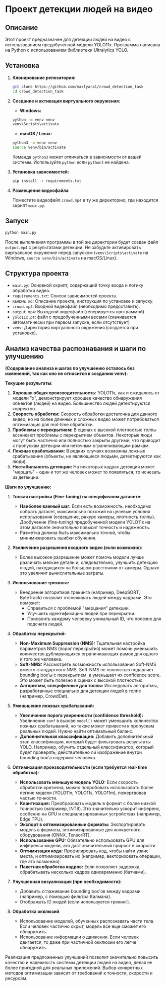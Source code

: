# Проект детекции людей на видео

## Описание

Этот проект предназначен для детекции людей на видео с использованием предобученной модели YOLO11x.  Программа написана на Python с использованием библиотеки Ultralytics YOLO.

## Установка

1. **Клонирование репозитория:**

   ```bash
   git clone https://github.com/maxlyara1/crowd_detection_task
   cd crowd_detection_task
   ```

2. **Создание и активация виртуального окружения:**

   *   **Windows:**

      ```bash
      python -m venv venv
      venv\Scripts\activate
      ```

   *   **macOS / Linux:**

      ```bash
      python3 -m venv venv
      source venv/bin/activate
      ```
      Команда `python3` может отличаться в зависимости от вашей системы. Используйте `python` если `python3` не найдена.

3. **Установка зависимостей:**

   ```bash
   pip install -r requirements.txt
   ```

4. **Размещение видеофайла**

    Поместите видеофайл `crowd.mp4` в ту же директорию, где находится скрипт `main.py`.

## Запуск

```bash
python main.py
```

После выполнения программы в той же директории будет создан файл `output.mp4` с результатами детекции.  Не забудьте активировать виртуальное окружение перед запуском (`venv\Scripts\activate` на Windows, `source venv/bin/activate` на macOS/Linux).

## Структура проекта

-   `main.py`:  Основной скрипт, содержащий точку входа и логику обработки видео.
-   `requirements.txt`:  Список зависимостей проекта.
-   `README.md`:  Описание проекта, инструкция по установке и запуску.
-   `crowd.mp4`: Входной видеофайл (необходимо предоставить).
-   `output.mp4`: Выходной видеофайл (генерируется программой).
-   `yolo11x.pt`: файл с предобученными весами (скачивается автоматически при первом запуске, если отсутствует)
-   `venv`: Директория виртуального окружения (создается при установке).

## Анализ качества распознавания и шаги по улучшению

**(Содержание анализа и шагов по улучшению осталось без изменений, так как оно не относится к созданию venv):**

**Текущие результаты:**

1.  **Хорошая общая производительность:** YOLO11x, как и ожидалось от модели "x", демонстрирует хорошее качество обнаружения объектов (людей) на видео. Большинство людей детектируются корректно.
2.  **Скорость обработки:**  Скорость обработки достаточна для данного видео, но на более длинных и сложных видео может потребоваться оптимизация для real-time обработки.
3.  **Проблемы с перекрытием:** В сценах с высокой плотностью толпы возникают проблемы с перекрытием объектов.  Некоторые люди могут быть частично или полностью закрыты другими, что приводит к пропускам детекции или неточным ограничивающим рамкам.
4.  **Ложные срабатывания:**  В редких случаях возможны ложные срабатывания (объекты, не являющиеся людьми, детектируются как люди).
5.  **Нестабильность детекции:** На некоторых кадрах детекция может "мерцать" - один и тот же человек может то появляться, то исчезать из детекции.

**Шаги по улучшению:**

1.  **Тонкая настройка (Fine-tuning) на специфичном датасете:**
    *   **Наиболее важный шаг.**  Если есть возможность, необходимо собрать датасет, максимально похожий на целевые условия использования (освещение, ракурс камеры, плотность толпы).  Дообучение (fine-tuning) предобученной модели YOLO11x на этом датасете *значительно* повысит точность и надежность.
    *   Разметка должна быть максимально точной, чтобы минимизировать ошибки обучения.

2.  **Увеличение разрешения входного видео (если возможно):**
    *   Более высокое разрешение может помочь модели лучше различать мелкие детали и, следовательно, улучшить детекцию людей, находящихся на большом расстоянии от камеры.  Однако это увеличит вычислительные затраты.

3.  **Использование трекинга:**
    *   Внедрение алгоритмов трекинга (например, DeepSORT, ByteTrack) позволит отслеживать людей между кадрами.  Это поможет:
        *   Справиться с проблемой "мерцания" детекции.
        *   Улучшить идентификацию людей при перекрытии.
        *   Присвоить каждому человеку уникальный ID, что полезно для подсчета людей.

4.  **Обработка перекрытий:**
    *   **Non-Maximum Suppression (NMS):**  Тщательная настройка параметров NMS (порог перекрытия) может помочь уменьшить количество дублирующихся ограничивающих рамок для одного и того же человека.
    *   **Soft-NMS:**  Рассмотреть возможность использования Soft-NMS вместо стандартного NMS. Soft-NMS не полностью подавляет bounding box'ы с перекрытием, а уменьшает их confidence score. Это может быть полезно в сценах с высокой плотностью.
    *   **Алгоритмы, специфичные для толпы:** Исследовать алгоритмы, разработанные специально для детекции людей в толпе (например, CrowdDet).

5.  **Уменьшение ложных срабатываний:**
    *   **Увеличение порога уверенности (confidence threshold):**  Увеличение `conf` в вызове `model()` может уменьшить количество ложных срабатываний, но также может привести к пропускам реальных людей.  Нужно найти оптимальный баланс.
    *   **Дополнительная классификация:**  Добавить дополнительный этап классификации, который будет фильтровать результаты YOLO. Например, обучить отдельный классификатор, который будет проверять, действительно ли изображение внутри bounding box'а содержит человека.

6.  **Оптимизация производительности (если требуется real-time обработка):**
    *   **Использовать меньшую модель YOLO:**  Если скорость обработки критична, можно попробовать использовать более легкие модели (YOLO11n, YOLO11s, YOLO11m), пожертвовав частью точности.
    *   **Квантизация:**  Преобразовать модель в формат с более низкой точностью (например, INT8). Это значительно ускорит инференс, особенно на GPU и специализированных устройствах (например, Edge TPU).
    *   **Экспорт в оптимизированные форматы:**  Экспортировать модель в форматы, оптимизированные для конкретного оборудования (ONNX, TensorRT).
    *   **Использование GPU:** Обязательно использовать GPU для инференса модели, это даст значительный прирост в скорости.
    *   **Оптимизация кода:** Профилировать код, чтобы найти узкие места, и оптимизировать их (например, векторизовать операции, где это возможно).
    *   **Пакетная обработка кадров:** Если позволяет задержка, обрабатывать несколько кадров одновременно (батчами).

7.  **Улучшенная визуализация (при необходимости):**
    *   Добавить сглаживание bounding box'ов между кадрами (например, с помощью фильтра Калмана).
    *   Отображать ID людей (если используется трекинг).

8.  **Обработка окклюзий**
    *   Использование моделей, обученных распознавать части тела. Если человек частично скрыт, модель все еще сможет его обнаружить.
    *   Использование информации о движении. Если человек двигается, то даже при частичной окклюзии его легче обнаружить.

Реализация предложенных улучшений позволит значительно повысить качество и надежность системы детекции людей на видео, делая ее более пригодной для реальных приложений. Выбор конкретных методов оптимизации зависит от требований к точности, скорости и ресурсам.
